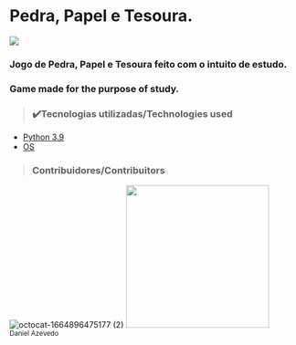 <h1>Pedra, Papel e Tesoura.</h1>

<p>
<img src="http://img.shields.io/static/v1?label=STATUS&message=%20TEST&color=blueviolet&style=for-the-badge"/> 
</p>

<h3>Jogo de Pedra, Papel e Tesoura feito com o intuito de estudo.</h3>
<h3>Game made for the purpose of study.</h3>

> <h3>✔️Tecnologias utilizadas/Technologies used</h3>
- [Python 3.9](https://www.python.org/)
- [OS](https://docs.python.org/3/library/os.html)

> <h3>Contribuidores/Contribuitors</h3>

![octocat-1664896475177 (2)](https://user-images.githubusercontent.com/60473748/193859722-6fef2b23-a921-4c41-a600-487de23176b8.png)
<img src="https://avatars.githubusercontent.com/u/60473748?s=400&u=dde6f4919a91bc1d5c33737be4259f845a0ee553&v=4" width=250><br><sub>Daniel Azevedo</sub>
 
